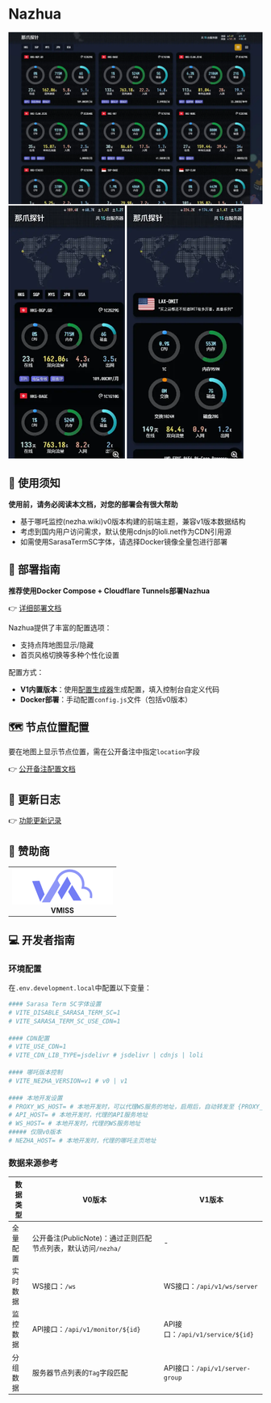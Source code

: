 # Nazhua

<div>
  <img src="./.github/images/nazhua-main.webp" style="max-height: 500px;" alt="Nazhua桌面版"/>
  <img src="./.github/images/nazhua-mobile.webp" style="max-height: 500px;" alt="Nazhua移动版"/>
  <img src="./.github/images/nazhua-detail-mobile.webp" style="max-height: 500px;" alt="Nazhua详情页"/>
</div>

## 📢 使用须知

**使用前，请务必阅读本文档，对您的部署会有很大帮助**

- 基于哪吒监控(nezha.wiki)v0版本构建的前端主题，兼容v1版本数据结构
- 考虑到国内用户访问需求，默认使用cdnjs的loli.net作为CDN引用源
- 如需使用SarasaTermSC字体，请选择Docker镜像全量包进行部署

## 🚀 部署指南

**推荐使用Docker Compose + Cloudflare Tunnels部署Nazhua**

👉 [详细部署文档](./doc/deploy.md)

Nazhua提供了丰富的配置选项：
- 支持点阵地图显示/隐藏
- 首页风格切换等多种个性化设置

配置方式：
- **V1内置版本**：使用[配置生成器](https://hi2shark.github.io/nazhua-generator/)生成配置，填入控制台自定义代码
- **Docker部署**：手动配置`config.js`文件（包括v0版本）

## 🗺️ 节点位置配置

要在地图上显示节点位置，需在公开备注中指定`location`字段

👉 [公开备注配置文档](./doc/public-note.md)

## 📝 更新日志

👉 [功能更新记录](./doc/update.md)

## 🤝 赞助商

<table>
  <tr>
    <td align="center">
      <a href="https://www.vmiss.com" target="_blank" title="VMISS，加拿大企业，打造全球优质优化线路。提供香港、日本、韩国、美国、英国的云服务器">
        <img src="./.github/images/vmiss-logo.jpg" width="200px;" alt="VMISS"/>
      </a>
      <br />
      <strong>VMISS</strong>
    </td>
  </tr>
</table>

## 💻 开发者指南

### 环境配置

在`.env.development.local`中配置以下变量：

```bash
#### Sarasa Term SC字体设置
# VITE_DISABLE_SARASA_TERM_SC=1
# VITE_SARASA_TERM_SC_USE_CDN=1

#### CDN配置
# VITE_USE_CDN=1
# VITE_CDN_LIB_TYPE=jsdelivr # jsdelivr | cdnjs | loli

#### 哪吒版本控制
# VITE_NEZHA_VERSION=v1 # v0 | v1

#### 本地开发设置
# PROXY_WS_HOST= # 本地开发时，可以代理WS服务的地址，启用后，自动转发至 {PROXY_WS_HOST}/proxy?wsPath={WS_HOST}
# API_HOST= # 本地开发时，代理的API服务地址
# WS_HOST= # 本地开发时，代理的WS服务地址
##### 仅限v0版本
# NEZHA_HOST= # 本地开发时，代理的哪吒主页地址
```

### 数据来源参考

| 数据类型 | V0版本 | V1版本 |
|---------|--------|--------|
| 全量配置 | 公开备注(PublicNote)：通过正则匹配节点列表，默认访问`/nezha/` | - |
| 实时数据 | WS接口：`/ws` | WS接口：`/api/v1/ws/server` |
| 监控数据 | API接口：`/api/v1/monitor/${id}` | API接口：`/api/v1/service/${id}` |
| 分组数据 | 服务器节点列表的`Tag`字段匹配 | API接口：`/api/v1/server-group` |
